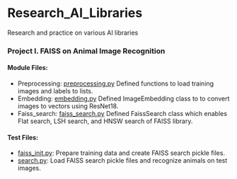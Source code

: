# Research_AI_Libraries
Research and practice on various AI libraries

### Project I. FAISS on Animal Image Recognition
#### Module Files:
* Preprocessing: [preprocessing.py](faiss_research/modules/preprocessing.py) Defined functions
  to load training images and labels to lists.
* Embedding: [embedding.py](faiss_research/modules/embedding.py) Defined ImageEmbedding class to
  to convert images to vectors using ResNet18.
* Faiss_search: [faiss_search.py](faiss_research/modules/faiss_search.py) Defined FaissSearch class which
  enables Flat search, LSH search, and HNSW search of FAISS library.

#### Test Files:
* [faiss_init.py](faiss_research/faiss_init.py): Prepare training data and create FAISS search pickle files.
* [search.py](faiss_research/search.py): Load FAISS search pickle files and recognize animals on test images.
